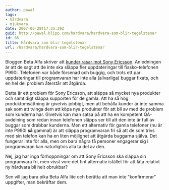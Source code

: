 ```yaml
---
author: pawal
tags:
- hårdvara
- mjukvara
date: 2007-06-28T17:35:39Z
guid: http://pawal.blipp.com/hardvara/hardvara-som-blir-tegelstenar
id: 86
title: Hårdvara som blir tegelstenar
url: /hardvara/hardvara-som-blir-tegelstenar
---
```


Bloggen Beta Alfa skriver att <a
href="http://betaalfa.polymono.net/2007/06/28/kunderna-rasar-mot-sony-ericsson/">kunder
rasar mot Sony Ericsson</a>. Anledningen är att de sagt att de inte
ska släppa fler uppdateringar till fiasko-telefonen P990i. Telefonen
var både försenad och buggig, och trots ett par uppdateringar till
programvaran har inte alla (allvarliga) buggar fixats, och en hel del
problem återstår att åtgärda.

Detta är ett problem för Sony
Ericsson, att släppa så mycket nya produkter och samtidigt släppa
supporten för de gamla. Att ha så hög produktomsättning är givetvis
jobbigt, men att behålla kunder är inte samma sak som att tvinga dem
att köpa nya produkter för att bli av med de problem som kunderna
har. Givetvis kan man satsa på att ha en kompetent QA-avdelning som
redan innan telefonen släpps ser till att den inte är full av buggar
som drabbar kunderna. Men ett alternativ för gamla telefoner (nu är
inte P990i **så** gammal) är att släppa programvaran fri så att de
som trivs med sin telefon kan ha en liten möjlighet att åtgärda
buggarna själva. Det fungerar inte för alla, men om bara några få
personer engagerar sig i programvaran kan naturligtvis alla ta del av
den.

Nej, jag har inga förhoppningar om att Sony Ericsson
ska släppa sin programvara fri, men visst vore det fint alternativ
istället för att låta relativt ny hårdvara bli helt obrukbar?

Sen vill jag bara pika Beta Alfa lite och berätta att man inte
"konfirmerar" uppgifter, man bekräftar dem.
